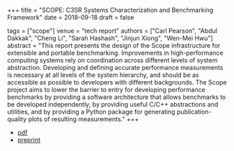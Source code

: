 +++
title = "SCOPE: C3SR Systems Characterization and Benchmarking Framework"
date = 2018-09-18
draft = false

tags = ["scope"]
venue = "tech report"
authors = ["Carl Pearson", "Abdul Dakkak", "Cheng Li", "Sarah Hashash", "Jinjun Xiong", "Wen-Mei Hwu"]
abstract = "This report presents the design of the Scope infrastructure for extensible and portable benchmarking. Improvements in high-performance computing systems rely on coordination across different levels of system abstraction. Developing and defining accurate performance measurements is necessary at all levels of the system hierarchy, and should be as accessible as possible to developers with different backgrounds. The Scope project aims to lower the barrier to entry for developing performance benchmarks by providing a software architecture that allows benchmarks to be developed independently, by providing useful C/C++ abstractions and utilities, and by providing a Python package for generating publication-quality plots of resulting measurements."
+++

* [pdf](/static/pdf/20180918_pearson_arxiv.pdf)
* [preprint](https://arxiv.org/abs/1809.08311)